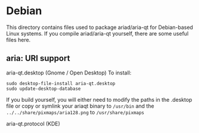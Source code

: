 
Debian
====================
This directory contains files used to package ariad/aria-qt
for Debian-based Linux systems. If you compile ariad/aria-qt yourself, there are some useful files here.

## aria: URI support ##


aria-qt.desktop  (Gnome / Open Desktop)
To install:

	sudo desktop-file-install aria-qt.desktop
	sudo update-desktop-database

If you build yourself, you will either need to modify the paths in
the .desktop file or copy or symlink your ariaqt binary to `/usr/bin`
and the `../../share/pixmaps/aria128.png` to `/usr/share/pixmaps`

aria-qt.protocol (KDE)

